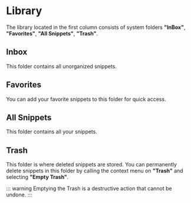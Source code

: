 # Library

The library located in the first column consists of system folders **"InBox"**, **"Favorites"**, **"All Snippets"**, **"Trash"**.

## Inbox

This folder contains all unorganized snippets.

## Favorites

You can add your favorite snippets to this folder for quick access.

## All Snippets

This folder contains all your snippets.

## Trash

This folder is where deleted snippets are stored. You can permanently delete snippets in this folder by calling the context menu on **"Trash"** and selecting **"Empty Trash"**. 

::: warning
Emptying the Trash is a destructive action that cannot be undone. 
:::
